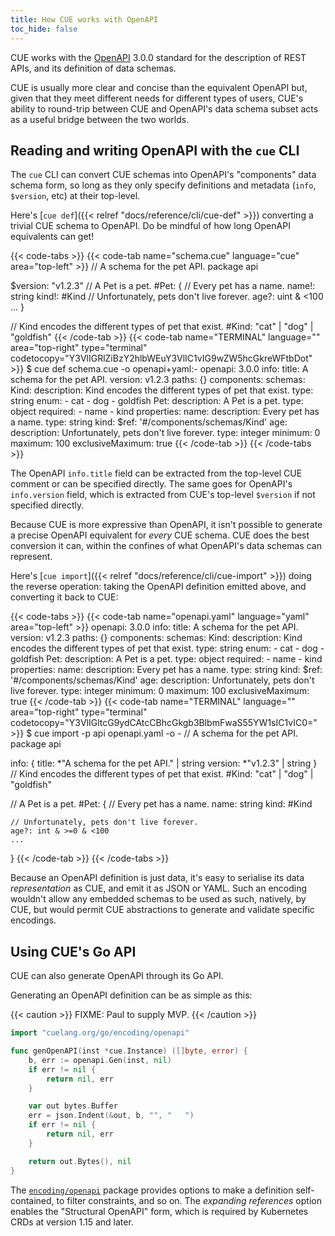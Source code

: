 ```yaml
---
title: How CUE works with OpenAPI
toc_hide: false
---
```


CUE works with the [OpenAPI](https://github.com/OAI/OpenAPI-Specification/)
3.0.0 standard for the description of REST APIs, and its definition of data
schemas.

CUE is usually more clear and concise than the equivalent OpenAPI but, given
that they meet different needs for different types of users, CUE's ability to
round-trip between CUE and OpenAPI's data schema subset acts as a useful
bridge between the two worlds.

## Reading and writing OpenAPI with the `cue` CLI

The `cue` CLI can convert CUE schemas into OpenAPI's "components" data schema
form, so long as they only specify definitions and metadata (`info`,
`$version`, etc) at their top-level.

Here's [`cue def`]({{< relref "docs/reference/cli/cue-def" >}}) converting a 
trivial CUE schema to OpenAPI. Do be mindful of how long OpenAPI equivalents
can get!

{{< code-tabs >}}
{{< code-tab name="schema.cue" language="cue" area="top-left" >}}
// A schema for the pet API.
package api

$version: "v1.2.3"
// A Pet is a pet.
#Pet: {
	// Every pet has a name.
	name!: string
	kind!: #Kind
	// Unfortunately, pets don't live forever.
	age?: uint & <100
	...
}

// Kind encodes the different types of pet that exist.
#Kind: "cat" | "dog" | "goldfish"
{{< /code-tab >}}
{{< code-tab name="TERMINAL" language="" area="top-right" type="terminal" codetocopy="Y3VlIGRlZiBzY2hlbWEuY3VlIC1vIG9wZW5hcGkreWFtbDot" >}}
$ cue def schema.cue -o openapi+yaml:-
openapi: 3.0.0
info:
  title: A schema for the pet API.
  version: v1.2.3
paths: {}
components:
  schemas:
    Kind:
      description: Kind encodes the different types of pet that exist.
      type: string
      enum:
        - cat
        - dog
        - goldfish
    Pet:
      description: A Pet is a pet.
      type: object
      required:
        - name
        - kind
      properties:
        name:
          description: Every pet has a name.
          type: string
        kind:
          $ref: '#/components/schemas/Kind'
        age:
          description: Unfortunately, pets don't live forever.
          type: integer
          minimum: 0
          maximum: 100
          exclusiveMaximum: true
{{< /code-tab >}}
{{< /code-tabs >}}

The OpenAPI `info.title` field can be extracted from the top-level CUE comment
or can be specified directly. The same goes for OpenAPI's `info.version` field,
which is extracted from CUE's top-level `$version` if not specified directly.

Because CUE is more expressive than OpenAPI, it isn't possible to generate a
precise OpenAPI equivalent for *every* CUE schema. CUE does the best conversion
it can, within the confines of what OpenAPI's data schemas can represent.

Here's [`cue import`]({{< relref "docs/reference/cli/cue-import" >}}) doing the
reverse operation: taking the OpenAPI definition emitted above, and converting
it back to CUE:

{{< code-tabs >}}
{{< code-tab name="openapi.yaml" language="yaml" area="top-left" >}}
openapi: 3.0.0
info:
  title: A schema for the pet API.
  version: v1.2.3
paths: {}
components:
  schemas:
    Kind:
      description: Kind encodes the different types of pet that exist.
      type: string
      enum:
        - cat
        - dog
        - goldfish
    Pet:
      description: A Pet is a pet.
      type: object
      required:
        - name
        - kind
      properties:
        name:
          description: Every pet has a name.
          type: string
        kind:
          $ref: '#/components/schemas/Kind'
        age:
          description: Unfortunately, pets don't live forever.
          type: integer
          minimum: 0
          maximum: 100
          exclusiveMaximum: true
{{< /code-tab >}}
{{< code-tab name="TERMINAL" language="" area="top-right" type="terminal" codetocopy="Y3VlIGltcG9ydCAtcCBhcGkgb3BlbmFwaS55YW1sIC1vIC0=" >}}
$ cue import -p api openapi.yaml -o -
// A schema for the pet API.
package api

info: {
	title:   *"A schema for the pet API." | string
	version: *"v1.2.3" | string
}
// Kind encodes the different types of pet that exist.
#Kind: "cat" | "dog" | "goldfish"

// A Pet is a pet.
#Pet: {
	// Every pet has a name.
	name: string
	kind: #Kind

	// Unfortunately, pets don't live forever.
	age?: int & >=0 & <100
	...
}
{{< /code-tab >}}
{{< /code-tabs >}}

Because an OpenAPI definition is just data, it's easy to serialise its data
*representation* as CUE, and emit it as JSON or YAML. Such an encoding wouldn't
allow any embedded schemas to be used as such, natively, by CUE, but would
permit CUE abstractions to generate and validate specific encodings.

## Using CUE's Go API

CUE can also generate OpenAPI through its Go API.

Generating an OpenAPI definition can be as simple as this:

{{< caution >}}
FIXME: Paul to supply MVP.
{{< /caution >}}

```go
import "cuelang.org/go/encoding/openapi"

func genOpenAPI(inst *cue.Instance) ([]byte, error) {
	b, err := openapi.Gen(inst, nil)
	if err != nil {
		return nil, err
	}

	var out bytes.Buffer
	err = json.Indent(&out, b, "", "   ")
	if err != nil {
		return nil, err
	}

	return out.Bytes(), nil
}
```

The [`encoding/openapi`](https://pkg.go.dev/cuelang.org/go/encoding/openapi)
package provides options to make a definition self-contained, to filter
constraints, and so on. The *expanding references* option enables the
"Structural OpenAPI" form, which is required by Kubernetes CRDs at version 1.15
and later.
